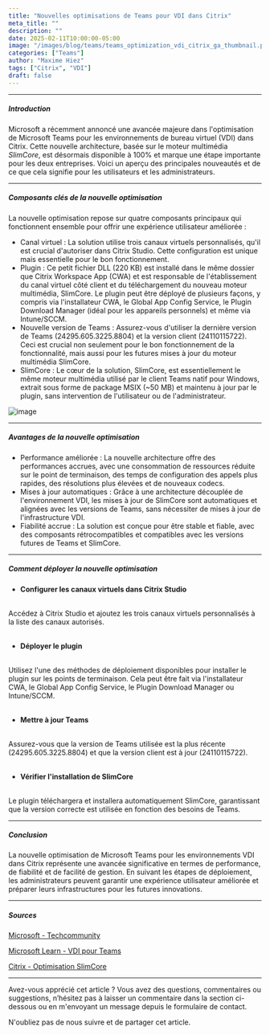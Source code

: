 ```yaml
---
title: "Nouvelles optimisations de Teams pour VDI dans Citrix"
meta_title: ""
description: ""
date: 2025-02-11T10:00:00-05:00
image: "/images/blog/teams/teams_optimization_vdi_citrix_ga_thumbnail.png"
categories: ["Teams"]
author: "Maxime Hiez"
tags: ["Citrix", "VDI"]
draft: false
---
```

---

##### Introduction
Microsoft a récemment annoncé une avancée majeure dans l'optimisation de Microsoft Teams pour les environnements de bureau virtuel (VDI) dans Citrix. Cette nouvelle architecture, basée sur le moteur multimédia *SlimCore*, est désormais disponible à 100% et marque une étape importante pour les deux entreprises. Voici un aperçu des principales nouveautés et de ce que cela signifie pour les utilisateurs et les administrateurs.

---

##### Composants clés de la nouvelle optimisation
La nouvelle optimisation repose sur quatre composants principaux qui fonctionnent ensemble pour offrir une expérience utilisateur améliorée :
- Canal virtuel : La solution utilise trois canaux virtuels personnalisés, qu'il est crucial d'autoriser dans Citrix Studio. Cette configuration est unique mais essentielle pour le bon fonctionnement.
- Plugin : Ce petit fichier DLL (220 KB) est installé dans le même dossier que Citrix Workspace App (CWA) et est responsable de l'établissement du canal virtuel côté client et du téléchargement du nouveau moteur multimédia, SlimCore. Le plugin peut être déployé de plusieurs façons, y compris via l'installateur CWA, le Global App Config Service, le Plugin Download Manager (idéal pour les appareils personnels) et même via Intune/SCCM.
- Nouvelle version de Teams : Assurez-vous d'utiliser la dernière version de Teams (24295.605.3225.8804) et la version client (24110115722). Ceci est crucial non seulement pour le bon fonctionnement de la fonctionnalité, mais aussi pour les futures mises à jour du moteur multimédia SlimCore.
- SlimCore : Le cœur de la solution, SlimCore, est essentiellement le même moteur multimédia utilisé par le client Teams natif pour Windows, extrait sous forme de package MSIX (~50 MB) et maintenu à jour par le plugin, sans intervention de l'utilisateur ou de l'administrateur.

![image](/images/blog/teams/teams_optimization_vdi_citrix_ga_001.png)

---

##### Avantages de la nouvelle optimisation
- Performance améliorée : La nouvelle architecture offre des performances accrues, avec une consommation de ressources réduite sur le point de terminaison, des temps de configuration des appels plus rapides, des résolutions plus élevées et de nouveaux codecs.
- Mises à jour automatiques : Grâce à une architecture découplée de l'environnement VDI, les mises à jour de SlimCore sont automatiques et alignées avec les versions de Teams, sans nécessiter de mises à jour de l'infrastructure VDI.
- Fiabilité accrue : La solution est conçue pour être stable et fiable, avec des composants rétrocompatibles et compatibles avec les versions futures de Teams et SlimCore.

---

##### Comment déployer la nouvelle optimisation
- **Configurer les canaux virtuels dans Citrix Studio**
<br/>
Accédez à Citrix Studio et ajoutez les trois canaux virtuels personnalisés à la liste des canaux autorisés.
<br/><br/>

- **Déployer le plugin**
<br/>
Utilisez l'une des méthodes de déploiement disponibles pour installer le plugin sur les points de terminaison. Cela peut être fait via l'installateur CWA, le Global App Config Service, le Plugin Download Manager ou Intune/SCCM.
<br/><br/>

- **Mettre à jour Teams**
<br/>
Assurez-vous que la version de Teams utilisée est la plus récente (24295.605.3225.8804) et que la version client est à jour (24110115722).
<br/><br/>

- **Vérifier l'installation de SlimCore**
<br/>
Le plugin téléchargera et installera automatiquement SlimCore, garantissant que la version correcte est utilisée en fonction des besoins de Teams.

---

##### Conclusion
La nouvelle optimisation de Microsoft Teams pour les environnements VDI dans Citrix représente une avancée significative en termes de performance, de fiabilité et de facilité de gestion. En suivant les étapes de déploiement, les administrateurs peuvent garantir une expérience utilisateur améliorée et préparer leurs infrastructures pour les futures innovations.

---

##### Sources
[Microsoft - Techcommunity](https://techcommunity.microsoft.com/blog/microsoftteamsblog/new-teams-optimization-for-vdi-now-generally-available-in-citrix-environment/4357078)

[Microsoft Learn - VDI pour Teams](https://learn.microsoft.com/fr-ca/microsoftteams/vdi-2)

[Citrix - Optimisation SlimCore](https://docs.citrix.com/fr-fr/citrix-virtual-apps-desktops/multimedia/opt-ms-teams-new/ms-slimcore-optimization.html)

---


Avez-vous apprécié cet article ? Vous avez des questions, commentaires ou suggestions, n’hésitez pas à laisser un commentaire dans la section ci-dessous ou en m'envoyant un message depuis le formulaire de contact.

N'oubliez pas de nous suivre et de partager cet article.
